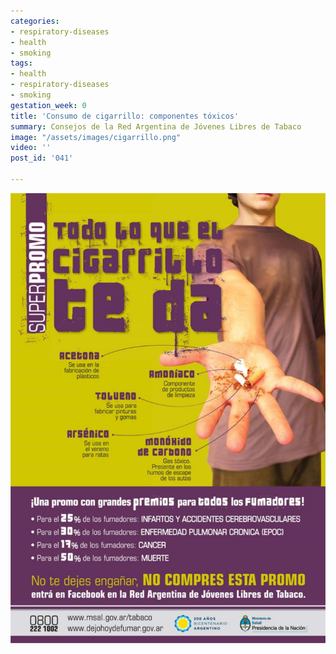 ```yaml
---
categories:
- respiratory-diseases
- health
- smoking
tags:
- health
- respiratory-diseases
- smoking
gestation_week: 0
title: 'Consumo de cigarrillo: componentes tóxicos'
summary: Consejos de la Red Argentina de Jóvenes Libres de Tabaco
image: "/assets/images/cigarrillo.png"
video: ''
post_id: '041'

---
```

![](/assets/images/cigarrillo.png)